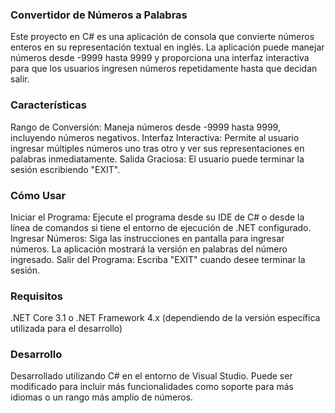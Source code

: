 ### Convertidor de Números a Palabras
Este proyecto en C# es una aplicación de consola que convierte números enteros en su representación textual en inglés. La aplicación puede manejar números desde -9999 hasta 9999 y proporciona una interfaz interactiva para que los usuarios ingresen números repetidamente hasta que decidan salir.

### Características
Rango de Conversión: Maneja números desde -9999 hasta 9999, incluyendo números negativos.
Interfaz Interactiva: Permite al usuario ingresar múltiples números uno tras otro y ver sus representaciones en palabras inmediatamente.
Salida Graciosa: El usuario puede terminar la sesión escribiendo "EXIT".

### Cómo Usar
Iniciar el Programa: Ejecute el programa desde su IDE de C# o desde la línea de comandos si tiene el entorno de ejecución de .NET configurado.
Ingresar Números: Siga las instrucciones en pantalla para ingresar números. La aplicación mostrará la versión en palabras del número ingresado.
Salir del Programa: Escriba "EXIT" cuando desee terminar la sesión.

### Requisitos
.NET Core 3.1 o .NET Framework 4.x (dependiendo de la versión específica utilizada para el desarrollo)

### Desarrollo
Desarrollado utilizando C# en el entorno de Visual Studio. Puede ser modificado para incluir más funcionalidades como soporte para más idiomas o un rango más amplio de números.



